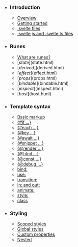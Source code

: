 -   ### Introduction
    
    -   [Overview](overview.html)
    -   [Getting started](getting-started.html)
    -   [.svelte files](svelte-files.html)
    -   [.svelte.js and .svelte.ts files](svelte-js-files.html)
-   ### Runes
    
    -   [What are runes?](what-are-runes.html)
    -   [$state]($state.html)
    -   [$derived]($derived.html)
    -   [$effect]($effect.html)
    -   [$props]($props.html)
    -   [$bindable]($bindable.html)
    -   [$inspect]($inspect.html)
    -   [$host]($host.html)
-   ### Template syntax
    
    -   [Basic markup](basic-markup.html)
    -   [{#if ...}](if.html)
    -   [{#each ...}](each.html)
    -   [{#key ...}](key.html)
    -   [{#await ...}](await.html)
    -   [{#snippet ...}](snippet.html)
    -   [{@render ...}](@render.html)
    -   [{@html ...}](@html.html)
    -   [{@const ...}](@const.html)
    -   [{@debug ...}](@debug.html)
    -   [bind:](bind.html)
    -   [use:](use.html)
    -   [transition:](transition.html)
    -   [in: and out:](in-and-out.html)
    -   [animate:](animate.html)
    -   [style:](style.html)
    -   [class](class.html)
-   ### Styling
    
    -   [Scoped styles](scoped-styles.html)
    -   [Global styles](global-styles.html)
    -   [Custom properties](custom-properties.html)
    -   [Nested <style> elements](nested-style-elements.html)
-   ### Special elements
    
    -   [<svelte:boundary>](svelte-boundary.html)
    -   [<svelte:window>](svelte-window.html)
    -   [<svelte:document>](svelte-document.html)
    -   [<svelte:body>](svelte-body.html)
    -   [<svelte:head>](svelte-head.html)
    -   [<svelte:element>](svelte-element.html)
    -   [<svelte:options>](svelte-options.html)
-   ### Runtime
    
    -   [Stores](stores.html)
    -   [Context](context.html)
    -   [Lifecycle hooks](lifecycle-hooks.html)
    -   [Imperative component API](imperative-component-api.html)
-   ### Misc
    
    -   [Testing](testing.html)
    -   [TypeScript](typescript.html)
    -   [Custom elements](custom-elements.html)
    -   [Svelte 4 migration guide](v4-migration-guide.html)
    -   [Svelte 5 migration guide](v5-migration-guide.html)
    -   [Frequently asked questions](faq.html)
-   ### Reference
    
    -   [svelte](svelte.html)
    -   [svelte/action](svelte-action.html)
    -   [svelte/animate](svelte-animate.html)
    -   [svelte/compiler](svelte-compiler.html)
    -   [svelte/easing](svelte-easing.html)
    -   [svelte/events](svelte-events.html)
    -   [svelte/legacy](svelte-legacy.html)
    -   [svelte/motion](svelte-motion.html)
    -   [svelte/reactivity/window](svelte-reactivity-window.html)
    -   [svelte/reactivity](svelte-reactivity.html)
    -   [svelte/server](svelte-server.html)
    -   [svelte/store](svelte-store.html)
    -   [svelte/transition](svelte-transition.html)
    -   [Compiler errors](compiler-errors.html)
    -   [Compiler warnings](compiler-warnings.html)
    -   [Runtime errors](runtime-errors.html)
    -   [Runtime warnings](runtime-warnings.html)
-   ### Legacy APIs
    
    -   [Overview](legacy-overview.html)
    -   [Reactive let/var declarations](legacy-let.html)
    -   [Reactive $: statements](legacy-reactive-assignments.html)
    -   [export let](legacy-export-let.html)
    -   [$$props and $$restProps](legacy-$$props-and-$$restProps.html)
    -   [on:](legacy-on.html)
    -   [<slot>](legacy-slots.html)
    -   [$$slots](legacy-$$slots.html)
    -   [<svelte:fragment>](legacy-svelte-fragment.html)
    -   [<svelte:component>](legacy-svelte-component.html)
    -   [<svelte:self>](legacy-svelte-self.html)
    -   [Imperative component API](legacy-component-api.html)

SvelteRuntime

# Stores

### On this page

-   [Stores](stores.html)
-   [When to use stores](stores.html#When-to-use-stores)
-   [svelte/store](stores.html#svelte-store)
-   [Store contract](stores.html#Store-contract)

A *store* is an object that allows reactive access to a value via a simple *store contract*. The [`svelte/store` module](https://svelte.dev/docs/svelte-store) contains minimal store implementations which fulfil this contract.

Any time you have a reference to a store, you can access its value inside a component by prefixing it with the `$` character. This causes Svelte to declare the prefixed variable, subscribe to the store at component initialisation and unsubscribe when appropriate.

Assignments to `$`\-prefixed variables require that the variable be a writable store, and will result in a call to the store’s `.set` method.

Note that the store must be declared at the top level of the component — not inside an `if` block or a function, for example.

Local variables (that do not represent store values) must *not* have a `$` prefix.

<script>
	import { writable } from 'svelte/store';
	const count = writable(0);
	console.log($count); // logs 0
	count.set(1);
	console.log($count); // logs 1
	$count = 2;
	console.log($count); // logs 2
</script>

## When to use stores[](stores.html#When-to-use-stores)

Prior to Svelte 5, stores were the go-to solution for creating cross-component reactive states or extracting logic. With runes, these use cases have greatly diminished.

-   when extracting logic, it’s better to take advantage of runes’ universal reactivity: You can use runes outside the top level of components and even place them into JavaScript or TypeScript files (using a `.svelte.js` or `.svelte.ts` file ending)
-   when creating shared state, you can create a `$state` object containing the values you need and then manipulate said state

state.svelte

export const `const userState: {     name: string; }`userState = `function $state<{     name: string; }>(initial: {     name: string; }): {     name: string; } (+1 overload) namespace $state`

Declares reactive state.

Example:

let count = $state(0);

[https://svelte.dev/docs/svelte/$state]($state.html)

@paraminitial The initial value

$state({
	`name: string`name: 'name',
	/* ... */
});

App

<script>
	import { userState } from './state.svelte.js';
</script>
<p>User name: {userState.name}</p>
<button onclick={() => {
	userState.name = 'new name';
}}>
	change name
</button><script lang="ts">
	import { userState } from './state.svelte.js';
</script>
<p>User name: {userState.name}</p>
<button onclick={() => {
	userState.name = 'new name';
}}>
	change name
</button>

Stores are still a good solution when you have complex asynchronous data streams or it’s important to have more manual control over updating values or listening to changes. If you’re familiar with RxJs and want to reuse that knowledge, the `$` also comes in handy for you.

## svelte/store[](stores.html#svelte-store)

The `svelte/store` module contains a minimal store implementation which fulfil the store contract. It provides methods for creating stores that you can update from the outside, stores you can only update from the inside, and for combining and deriving stores.

### writable[](stores.html#svelte-store-writable)

Function that creates a store which has values that can be set from ‘outside’ components. It gets created as an object with additional `set` and `update` methods.

`set` is a method that takes one argument which is the value to be set. The store value gets set to the value of the argument if the store value is not already equal to it.

`update` is a method that takes one argument which is a callback. The callback takes the existing store value as its argument and returns the new value to be set to the store.

store

import { `function writable<T>(value?: T | undefined, start?: StartStopNotifier<T> | undefined): Writable<T>`

Create a `Writable` store that allows both updating and reading by subscription.

@paramvalue initial value

writable } from 'svelte/store';
const `const count: Writable<number>`count = `writable<number>(value?: number | undefined, start?: StartStopNotifier<number> | undefined): Writable<number>`

Create a `Writable` store that allows both updating and reading by subscription.

@paramvalue initial value

writable(0);
`const count: Writable<number>`count.`Readable<number>.subscribe(this: void, run: Subscriber<number>, invalidate?: () => void): Unsubscriber`

Subscribe on value changes.

@paramrun subscription callback

@paraminvalidate cleanup callback

subscribe((`value: number`value) => {
	`var console: Console`

The `console` module provides a simple debugging console that is similar to the
JavaScript console mechanism provided by web browsers.

The module exports two specific components:

-   A `Console` class with methods such as `console.log()`, `console.error()` and `console.warn()` that can be used to write to any Node.js stream.
-   A global `console` instance configured to write to [`process.stdout`](https://nodejs.org/docs/latest-v20.x/api/process.html#processstdout) and
    [`process.stderr`](https://nodejs.org/docs/latest-v20.x/api/process.html#processstderr). The global `console` can be used without calling `require('console')`.

***Warning***: The global console object’s methods are neither consistently
synchronous like the browser APIs they resemble, nor are they consistently
asynchronous like all other Node.js streams. See the [`note on process I/O`](https://nodejs.org/docs/latest-v20.x/api/process.html#a-note-on-process-io) for
more information.

Example using the global `console`:

console.log('hello world');
// Prints: hello world, to stdout
console.log('hello %s', 'world');
// Prints: hello world, to stdout
console.error(new Error('Whoops, something bad happened'));
// Prints error message and stack trace to stderr:
//   Error: Whoops, something bad happened
//     at [eval]:5:15
//     at Script.runInThisContext (node:vm:132:18)
//     at Object.runInThisContext (node:vm:309:38)
//     at node:internal/process/execution:77:19
//     at [eval]-wrapper:6:22
//     at evalScript (node:internal/process/execution:76:60)
//     at node:internal/main/eval_string:23:3
const name = 'Will Robinson';
console.warn(`Danger ${name}! Danger!`);
// Prints: Danger Will Robinson! Danger!, to stderr

Example using the `Console` class:

const out = getStreamSomehow();
const err = getStreamSomehow();
const myConsole = new console.Console(out, err);
myConsole.log('hello world');
// Prints: hello world, to out
myConsole.log('hello %s', 'world');
// Prints: hello world, to out
myConsole.error(new Error('Whoops, something bad happened'));
// Prints: [Error: Whoops, something bad happened], to err
const name = 'Will Robinson';
myConsole.warn(`Danger ${name}! Danger!`);
// Prints: Danger Will Robinson! Danger!, to err

@see[source](https://github.com/nodejs/node/blob/v20.11.1/lib/console.js)

console.`Console.log(message?: any, ...optionalParams: any[]): void (+1 overload)`

Prints to `stdout` with newline. Multiple arguments can be passed, with the
first used as the primary message and all additional used as substitution
values similar to [`printf(3)`](http://man7.org/linux/man-pages/man3/printf.3.html)
(the arguments are all passed to [`util.format()`](https://nodejs.org/docs/latest-v20.x/api/util.html#utilformatformat-args)).

const count = 5;
console.log('count: %d', count);
// Prints: count: 5, to stdout
console.log('count:', count);
// Prints: count: 5, to stdout

See [`util.format()`](https://nodejs.org/docs/latest-v20.x/api/util.html#utilformatformat-args) for more information.

@sincev0.1.100

log(`value: number`value);
}); // logs '0'
`const count: Writable<number>`count.`Writable<number>.set(this: void, value: number): void`

Set value and inform subscribers.

@paramvalue to set

set(1); // logs '1'
`const count: Writable<number>`count.`Writable<number>.update(this: void, updater: Updater<number>): void`

Update value using callback and inform subscribers.

@paramupdater callback

update((`n: number`n) => `n: number`n + 1); // logs '2'

If a function is passed as the second argument, it will be called when the number of subscribers goes from zero to one (but not from one to two, etc). That function will be passed a `set` function which changes the value of the store, and an `update` function which works like the `update` method on the store, taking a callback to calculate the store’s new value from its old value. It must return a `stop` function that is called when the subscriber count goes from one to zero.

store

import { `function writable<T>(value?: T | undefined, start?: StartStopNotifier<T> | undefined): Writable<T>`

Create a `Writable` store that allows both updating and reading by subscription.

@paramvalue initial value

writable } from 'svelte/store';
const `const count: Writable<number>`count = `writable<number>(value?: number | undefined, start?: StartStopNotifier<number> | undefined): Writable<number>`

Create a `Writable` store that allows both updating and reading by subscription.

@paramvalue initial value

writable(0, () => {
	`var console: Console`

The `console` module provides a simple debugging console that is similar to the
JavaScript console mechanism provided by web browsers.

The module exports two specific components:

-   A `Console` class with methods such as `console.log()`, `console.error()` and `console.warn()` that can be used to write to any Node.js stream.
-   A global `console` instance configured to write to [`process.stdout`](https://nodejs.org/docs/latest-v20.x/api/process.html#processstdout) and
    [`process.stderr`](https://nodejs.org/docs/latest-v20.x/api/process.html#processstderr). The global `console` can be used without calling `require('console')`.

***Warning***: The global console object’s methods are neither consistently
synchronous like the browser APIs they resemble, nor are they consistently
asynchronous like all other Node.js streams. See the [`note on process I/O`](https://nodejs.org/docs/latest-v20.x/api/process.html#a-note-on-process-io) for
more information.

Example using the global `console`:

console.log('hello world');
// Prints: hello world, to stdout
console.log('hello %s', 'world');
// Prints: hello world, to stdout
console.error(new Error('Whoops, something bad happened'));
// Prints error message and stack trace to stderr:
//   Error: Whoops, something bad happened
//     at [eval]:5:15
//     at Script.runInThisContext (node:vm:132:18)
//     at Object.runInThisContext (node:vm:309:38)
//     at node:internal/process/execution:77:19
//     at [eval]-wrapper:6:22
//     at evalScript (node:internal/process/execution:76:60)
//     at node:internal/main/eval_string:23:3
const name = 'Will Robinson';
console.warn(`Danger ${name}! Danger!`);
// Prints: Danger Will Robinson! Danger!, to stderr

Example using the `Console` class:

const out = getStreamSomehow();
const err = getStreamSomehow();
const myConsole = new console.Console(out, err);
myConsole.log('hello world');
// Prints: hello world, to out
myConsole.log('hello %s', 'world');
// Prints: hello world, to out
myConsole.error(new Error('Whoops, something bad happened'));
// Prints: [Error: Whoops, something bad happened], to err
const name = 'Will Robinson';
myConsole.warn(`Danger ${name}! Danger!`);
// Prints: Danger Will Robinson! Danger!, to err

@see[source](https://github.com/nodejs/node/blob/v20.11.1/lib/console.js)

console.`Console.log(message?: any, ...optionalParams: any[]): void (+1 overload)`

Prints to `stdout` with newline. Multiple arguments can be passed, with the
first used as the primary message and all additional used as substitution
values similar to [`printf(3)`](http://man7.org/linux/man-pages/man3/printf.3.html)
(the arguments are all passed to [`util.format()`](https://nodejs.org/docs/latest-v20.x/api/util.html#utilformatformat-args)).

const count = 5;
console.log('count: %d', count);
// Prints: count: 5, to stdout
console.log('count:', count);
// Prints: count: 5, to stdout

See [`util.format()`](https://nodejs.org/docs/latest-v20.x/api/util.html#utilformatformat-args) for more information.

@sincev0.1.100

log('got a subscriber');
	return () => `var console: Console`

The `console` module provides a simple debugging console that is similar to the
JavaScript console mechanism provided by web browsers.

The module exports two specific components:

-   A `Console` class with methods such as `console.log()`, `console.error()` and `console.warn()` that can be used to write to any Node.js stream.
-   A global `console` instance configured to write to [`process.stdout`](https://nodejs.org/docs/latest-v20.x/api/process.html#processstdout) and
    [`process.stderr`](https://nodejs.org/docs/latest-v20.x/api/process.html#processstderr). The global `console` can be used without calling `require('console')`.

***Warning***: The global console object’s methods are neither consistently
synchronous like the browser APIs they resemble, nor are they consistently
asynchronous like all other Node.js streams. See the [`note on process I/O`](https://nodejs.org/docs/latest-v20.x/api/process.html#a-note-on-process-io) for
more information.

Example using the global `console`:

console.log('hello world');
// Prints: hello world, to stdout
console.log('hello %s', 'world');
// Prints: hello world, to stdout
console.error(new Error('Whoops, something bad happened'));
// Prints error message and stack trace to stderr:
//   Error: Whoops, something bad happened
//     at [eval]:5:15
//     at Script.runInThisContext (node:vm:132:18)
//     at Object.runInThisContext (node:vm:309:38)
//     at node:internal/process/execution:77:19
//     at [eval]-wrapper:6:22
//     at evalScript (node:internal/process/execution:76:60)
//     at node:internal/main/eval_string:23:3
const name = 'Will Robinson';
console.warn(`Danger ${name}! Danger!`);
// Prints: Danger Will Robinson! Danger!, to stderr

Example using the `Console` class:

const out = getStreamSomehow();
const err = getStreamSomehow();
const myConsole = new console.Console(out, err);
myConsole.log('hello world');
// Prints: hello world, to out
myConsole.log('hello %s', 'world');
// Prints: hello world, to out
myConsole.error(new Error('Whoops, something bad happened'));
// Prints: [Error: Whoops, something bad happened], to err
const name = 'Will Robinson';
myConsole.warn(`Danger ${name}! Danger!`);
// Prints: Danger Will Robinson! Danger!, to err

@see[source](https://github.com/nodejs/node/blob/v20.11.1/lib/console.js)

console.`Console.log(message?: any, ...optionalParams: any[]): void (+1 overload)`

Prints to `stdout` with newline. Multiple arguments can be passed, with the
first used as the primary message and all additional used as substitution
values similar to [`printf(3)`](http://man7.org/linux/man-pages/man3/printf.3.html)
(the arguments are all passed to [`util.format()`](https://nodejs.org/docs/latest-v20.x/api/util.html#utilformatformat-args)).

const count = 5;
console.log('count: %d', count);
// Prints: count: 5, to stdout
console.log('count:', count);
// Prints: count: 5, to stdout

See [`util.format()`](https://nodejs.org/docs/latest-v20.x/api/util.html#utilformatformat-args) for more information.

@sincev0.1.100

log('no more subscribers');
});
`const count: Writable<number>`count.`Writable<number>.set(this: void, value: number): void`

Set value and inform subscribers.

@paramvalue to set

set(1); // does nothing
const `const unsubscribe: Unsubscriber`unsubscribe = `const count: Writable<number>`count.`Readable<number>.subscribe(this: void, run: Subscriber<number>, invalidate?: () => void): Unsubscriber`

Subscribe on value changes.

@paramrun subscription callback

@paraminvalidate cleanup callback

subscribe((`value: number`value) => {
	`var console: Console`

The `console` module provides a simple debugging console that is similar to the
JavaScript console mechanism provided by web browsers.

The module exports two specific components:

-   A `Console` class with methods such as `console.log()`, `console.error()` and `console.warn()` that can be used to write to any Node.js stream.
-   A global `console` instance configured to write to [`process.stdout`](https://nodejs.org/docs/latest-v20.x/api/process.html#processstdout) and
    [`process.stderr`](https://nodejs.org/docs/latest-v20.x/api/process.html#processstderr). The global `console` can be used without calling `require('console')`.

***Warning***: The global console object’s methods are neither consistently
synchronous like the browser APIs they resemble, nor are they consistently
asynchronous like all other Node.js streams. See the [`note on process I/O`](https://nodejs.org/docs/latest-v20.x/api/process.html#a-note-on-process-io) for
more information.

Example using the global `console`:

console.log('hello world');
// Prints: hello world, to stdout
console.log('hello %s', 'world');
// Prints: hello world, to stdout
console.error(new Error('Whoops, something bad happened'));
// Prints error message and stack trace to stderr:
//   Error: Whoops, something bad happened
//     at [eval]:5:15
//     at Script.runInThisContext (node:vm:132:18)
//     at Object.runInThisContext (node:vm:309:38)
//     at node:internal/process/execution:77:19
//     at [eval]-wrapper:6:22
//     at evalScript (node:internal/process/execution:76:60)
//     at node:internal/main/eval_string:23:3
const name = 'Will Robinson';
console.warn(`Danger ${name}! Danger!`);
// Prints: Danger Will Robinson! Danger!, to stderr

Example using the `Console` class:

const out = getStreamSomehow();
const err = getStreamSomehow();
const myConsole = new console.Console(out, err);
myConsole.log('hello world');
// Prints: hello world, to out
myConsole.log('hello %s', 'world');
// Prints: hello world, to out
myConsole.error(new Error('Whoops, something bad happened'));
// Prints: [Error: Whoops, something bad happened], to err
const name = 'Will Robinson';
myConsole.warn(`Danger ${name}! Danger!`);
// Prints: Danger Will Robinson! Danger!, to err

@see[source](https://github.com/nodejs/node/blob/v20.11.1/lib/console.js)

console.`Console.log(message?: any, ...optionalParams: any[]): void (+1 overload)`

Prints to `stdout` with newline. Multiple arguments can be passed, with the
first used as the primary message and all additional used as substitution
values similar to [`printf(3)`](http://man7.org/linux/man-pages/man3/printf.3.html)
(the arguments are all passed to [`util.format()`](https://nodejs.org/docs/latest-v20.x/api/util.html#utilformatformat-args)).

const count = 5;
console.log('count: %d', count);
// Prints: count: 5, to stdout
console.log('count:', count);
// Prints: count: 5, to stdout

See [`util.format()`](https://nodejs.org/docs/latest-v20.x/api/util.html#utilformatformat-args) for more information.

@sincev0.1.100

log(`value: number`value);
}); // logs 'got a subscriber', then '1'
`const unsubscribe: () => void`unsubscribe(); // logs 'no more subscribers'

Note that the value of a `writable` is lost when it is destroyed, for example when the page is refreshed. However, you can write your own logic to sync the value to for example the `localStorage`.

### readable[](stores.html#svelte-store-readable)

Creates a store whose value cannot be set from ‘outside’, the first argument is the store’s initial value, and the second argument to `readable` is the same as the second argument to `writable`.

import { `function readable<T>(value?: T | undefined, start?: StartStopNotifier<T> | undefined): Readable<T>`

Creates a `Readable` store that allows reading by subscription.

@paramvalue initial value

readable } from 'svelte/store';
const `const time: Readable<Date>`time = `readable<Date>(value?: Date | undefined, start?: StartStopNotifier<Date> | undefined): Readable<Date>`

Creates a `Readable` store that allows reading by subscription.

@paramvalue initial value

readable(new `var Date: DateConstructor new () => Date (+4 overloads)`Date(), (`set: (value: Date) => void`set) => {
	`set: (value: Date) => void`set(new `var Date: DateConstructor new () => Date (+4 overloads)`Date());
	const `const interval: NodeJS.Timeout`interval = `function setInterval<[]>(callback: () => void, ms?: number): NodeJS.Timeout (+2 overloads)`

Schedules repeated execution of `callback` every `delay` milliseconds.

When `delay` is larger than `2147483647` or less than `1`, the `delay` will be
set to `1`. Non-integer delays are truncated to an integer.

If `callback` is not a function, a `TypeError` will be thrown.

This method has a custom variant for promises that is available using `timersPromises.setInterval()`.

@sincev0.0.1

@paramcallback The function to call when the timer elapses.

@paramdelay The number of milliseconds to wait before calling the `callback`.

@paramargs Optional arguments to pass when the `callback` is called.

@returnfor use with {@link clearInterval}

setInterval(() => {
		`set: (value: Date) => void`set(new `var Date: DateConstructor new () => Date (+4 overloads)`Date());
	}, 1000);
	return () => `function clearInterval(intervalId: NodeJS.Timeout | string | number | undefined): void (+1 overload)`

Cancels a `Timeout` object created by `setInterval()`.

@sincev0.0.1

@paramtimeout A `Timeout` object as returned by {@link setInterval} or the `primitive` of the `Timeout` object as a string or a number.

clearInterval(`const interval: NodeJS.Timeout`interval);
});
const `const ticktock: Readable<string>`ticktock = `readable<string>(value?: string | undefined, start?: StartStopNotifier<string> | undefined): Readable<string>`

Creates a `Readable` store that allows reading by subscription.

@paramvalue initial value

readable('tick', (`set: (value: string) => void`set, `update: (fn: Updater<string>) => void`update) => {
	const `const interval: NodeJS.Timeout`interval = `function setInterval<[]>(callback: () => void, ms?: number): NodeJS.Timeout (+2 overloads)`

Schedules repeated execution of `callback` every `delay` milliseconds.

When `delay` is larger than `2147483647` or less than `1`, the `delay` will be
set to `1`. Non-integer delays are truncated to an integer.

If `callback` is not a function, a `TypeError` will be thrown.

This method has a custom variant for promises that is available using `timersPromises.setInterval()`.

@sincev0.0.1

@paramcallback The function to call when the timer elapses.

@paramdelay The number of milliseconds to wait before calling the `callback`.

@paramargs Optional arguments to pass when the `callback` is called.

@returnfor use with {@link clearInterval}

setInterval(() => {
		`update: (fn: Updater<string>) => void`update((`sound: string`sound) => (`sound: string`sound === 'tick' ? 'tock' : 'tick'));
	}, 1000);
	return () => `function clearInterval(intervalId: NodeJS.Timeout | string | number | undefined): void (+1 overload)`

Cancels a `Timeout` object created by `setInterval()`.

@sincev0.0.1

@paramtimeout A `Timeout` object as returned by {@link setInterval} or the `primitive` of the `Timeout` object as a string or a number.

clearInterval(`const interval: NodeJS.Timeout`interval);
});

### derived[](stores.html#svelte-store-derived)

Derives a store from one or more other stores. The callback runs initially when the first subscriber subscribes and then whenever the store dependencies change.

In the simplest version, `derived` takes a single store, and the callback returns a derived value.

import { `function derived<S extends Stores, T>(stores: S, fn: (values: StoresValues<S>, set: (value: T) => void, update: (fn: Updater<T>) => void) => Unsubscriber | void, initial_value?: T | undefined): Readable<T> (+1 overload)`

Derived value store by synchronizing one or more readable stores and
applying an aggregation function over its input values.

derived } from 'svelte/store';
const `const doubled: Readable<number>`doubled = `derived<Writable<number>, number>(stores: Writable<number>, fn: (values: number) => number, initial_value?: number | undefined): Readable<number> (+1 overload)`

Derived value store by synchronizing one or more readable stores and
applying an aggregation function over its input values.

derived(`const a: Writable<number>`a, (`$a: number`$a) => `$a: number`$a * 2);

The callback can set a value asynchronously by accepting a second argument, `set`, and an optional third argument, `update`, calling either or both of them when appropriate.

In this case, you can also pass a third argument to `derived` — the initial value of the derived store before `set` or `update` is first called. If no initial value is specified, the store’s initial value will be `undefined`.

import { `function derived<S extends Stores, T>(stores: S, fn: (values: StoresValues<S>, set: (value: T) => void, update: (fn: Updater<T>) => void) => Unsubscriber | void, initial_value?: T | undefined): Readable<T> (+1 overload)`

Derived value store by synchronizing one or more readable stores and
applying an aggregation function over its input values.

derived } from 'svelte/store';
const `const delayed: Readable<number>`delayed = `derived<Writable<number>, number>(stores: Writable<number>, fn: (values: number, set: (value: number) => void, update: (fn: Updater<number>) => void) => Unsubscriber | void, initial_value?: number | undefined): Readable<...> (+1 overload)`

Derived value store by synchronizing one or more readable stores and
applying an aggregation function over its input values.

derived(
	`const a: Writable<number>`a,
	(`$a: number`$a, `set: (value: number) => void`set) => {
		`function setTimeout<[]>(callback: () => void, ms?: number): NodeJS.Timeout (+2 overloads)`

Schedules execution of a one-time `callback` after `delay` milliseconds.

The `callback` will likely not be invoked in precisely `delay` milliseconds.
Node.js makes no guarantees about the exact timing of when callbacks will fire,
nor of their ordering. The callback will be called as close as possible to the
time specified.

When `delay` is larger than `2147483647` or less than `1`, the `delay` will be set to `1`. Non-integer delays are truncated to an integer.

If `callback` is not a function, a `TypeError` will be thrown.

This method has a custom variant for promises that is available using `timersPromises.setTimeout()`.

@sincev0.0.1

@paramcallback The function to call when the timer elapses.

@paramdelay The number of milliseconds to wait before calling the `callback`.

@paramargs Optional arguments to pass when the `callback` is called.

@returnfor use with {@link clearTimeout}

setTimeout(() => `set: (value: number) => void`set(`$a: number`$a), 1000);
	},
	2000
);
const `const delayedIncrement: Readable<unknown>`delayedIncrement = `derived<Writable<number>, unknown>(stores: Writable<number>, fn: (values: number, set: (value: unknown) => void, update: (fn: Updater<unknown>) => void) => Unsubscriber | void, initial_value?: unknown): Readable<...> (+1 overload)`

Derived value store by synchronizing one or more readable stores and
applying an aggregation function over its input values.

derived(`const a: Writable<number>`a, (`$a: number`$a, `set: (value: unknown) => void`set, `update: (fn: Updater<unknown>) => void`update) => {
	`set: (value: unknown) => void`set(`$a: number`$a);
	`function setTimeout<[]>(callback: () => void, ms?: number): NodeJS.Timeout (+2 overloads)`

Schedules execution of a one-time `callback` after `delay` milliseconds.

The `callback` will likely not be invoked in precisely `delay` milliseconds.
Node.js makes no guarantees about the exact timing of when callbacks will fire,
nor of their ordering. The callback will be called as close as possible to the
time specified.

When `delay` is larger than `2147483647` or less than `1`, the `delay` will be set to `1`. Non-integer delays are truncated to an integer.

If `callback` is not a function, a `TypeError` will be thrown.

This method has a custom variant for promises that is available using `timersPromises.setTimeout()`.

@sincev0.0.1

@paramcallback The function to call when the timer elapses.

@paramdelay The number of milliseconds to wait before calling the `callback`.

@paramargs Optional arguments to pass when the `callback` is called.

@returnfor use with {@link clearTimeout}

setTimeout(() => `update: (fn: Updater<unknown>) => void`update((`x: unknown`x) => x + 1), 1000);
	// every time $a produces a value, this produces two
	// values, $a immediately and then $a + 1 a second later
});

If you return a function from the callback, it will be called when a) the callback runs again, or b) the last subscriber unsubscribes.

import { `function derived<S extends Stores, T>(stores: S, fn: (values: StoresValues<S>, set: (value: T) => void, update: (fn: Updater<T>) => void) => Unsubscriber | void, initial_value?: T | undefined): Readable<T> (+1 overload)`

Derived value store by synchronizing one or more readable stores and
applying an aggregation function over its input values.

derived } from 'svelte/store';
const `const tick: Readable<number>`tick = `derived<Writable<number>, number>(stores: Writable<number>, fn: (values: number, set: (value: number) => void, update: (fn: Updater<number>) => void) => Unsubscriber | void, initial_value?: number | undefined): Readable<...> (+1 overload)`

Derived value store by synchronizing one or more readable stores and
applying an aggregation function over its input values.

derived(
	`const frequency: Writable<number>`frequency,
	(`$frequency: number`$frequency, `set: (value: number) => void`set) => {
		const `const interval: NodeJS.Timeout`interval = `function setInterval<[]>(callback: () => void, ms?: number): NodeJS.Timeout (+2 overloads)`

Schedules repeated execution of `callback` every `delay` milliseconds.

When `delay` is larger than `2147483647` or less than `1`, the `delay` will be
set to `1`. Non-integer delays are truncated to an integer.

If `callback` is not a function, a `TypeError` will be thrown.

This method has a custom variant for promises that is available using `timersPromises.setInterval()`.

@sincev0.0.1

@paramcallback The function to call when the timer elapses.

@paramdelay The number of milliseconds to wait before calling the `callback`.

@paramargs Optional arguments to pass when the `callback` is called.

@returnfor use with {@link clearInterval}

setInterval(() => {
			`set: (value: number) => void`set(`var Date: DateConstructor`

Enables basic storage and retrieval of dates and times.

Date.`DateConstructor.now(): number`

Returns the number of milliseconds elapsed since midnight, January 1, 1970 Universal Coordinated Time (UTC).

now());
		}, 1000 / `$frequency: number`$frequency);
		return () => {
			`function clearInterval(intervalId: NodeJS.Timeout | string | number | undefined): void (+1 overload)`

Cancels a `Timeout` object created by `setInterval()`.

@sincev0.0.1

@paramtimeout A `Timeout` object as returned by {@link setInterval} or the `primitive` of the `Timeout` object as a string or a number.

clearInterval(`const interval: NodeJS.Timeout`interval);
		};
	},
	2000
);

In both cases, an array of arguments can be passed as the first argument instead of a single store.

import { `function derived<S extends Stores, T>(stores: S, fn: (values: StoresValues<S>, set: (value: T) => void, update: (fn: Updater<T>) => void) => Unsubscriber | void, initial_value?: T | undefined): Readable<T> (+1 overload)`

Derived value store by synchronizing one or more readable stores and
applying an aggregation function over its input values.

derived } from 'svelte/store';
const `const summed: Readable<number>`summed = `derived<[Writable<number>, Writable<number>], number>(stores: [Writable<number>, Writable<number>], fn: (values: [number, number]) => number, initial_value?: number | undefined): Readable<...> (+1 overload)`

Derived value store by synchronizing one or more readable stores and
applying an aggregation function over its input values.

derived([`const a: Writable<number>`a, `const b: Writable<number>`b], ([`$a: number`$a, `$b: number`$b]) => `$a: number`$a + `$b: number`$b);
const `const delayed: Readable<unknown>`delayed = `derived<[Writable<number>, Writable<number>], unknown>(stores: [Writable<number>, Writable<number>], fn: (values: [number, number], set: (value: unknown) => void, update: (fn: Updater<...>) => void) => Unsubscriber | void, initial_value?: unknown): Readable<...> (+1 overload)`

Derived value store by synchronizing one or more readable stores and
applying an aggregation function over its input values.

derived([`const a: Writable<number>`a, `const b: Writable<number>`b], ([`$a: number`$a, `$b: number`$b], `set: (value: unknown) => void`set) => {
	`function setTimeout<[]>(callback: () => void, ms?: number): NodeJS.Timeout (+2 overloads)`

Schedules execution of a one-time `callback` after `delay` milliseconds.

The `callback` will likely not be invoked in precisely `delay` milliseconds.
Node.js makes no guarantees about the exact timing of when callbacks will fire,
nor of their ordering. The callback will be called as close as possible to the
time specified.

When `delay` is larger than `2147483647` or less than `1`, the `delay` will be set to `1`. Non-integer delays are truncated to an integer.

If `callback` is not a function, a `TypeError` will be thrown.

This method has a custom variant for promises that is available using `timersPromises.setTimeout()`.

@sincev0.0.1

@paramcallback The function to call when the timer elapses.

@paramdelay The number of milliseconds to wait before calling the `callback`.

@paramargs Optional arguments to pass when the `callback` is called.

@returnfor use with {@link clearTimeout}

setTimeout(() => `set: (value: unknown) => void`set(`$a: number`$a + `$b: number`$b), 1000);
});

### readonly[](stores.html#svelte-store-readonly)

This simple helper function makes a store readonly. You can still subscribe to the changes from the original one using this new readable store.

import { `function readonly<T>(store: Readable<T>): Readable<T>`

Takes a store and returns a new one derived from the old one that is readable.

@paramstore - store to make readonly

readonly, `function writable<T>(value?: T | undefined, start?: StartStopNotifier<T> | undefined): Writable<T>`

Create a `Writable` store that allows both updating and reading by subscription.

@paramvalue initial value

writable } from 'svelte/store';
const `const writableStore: Writable<number>`writableStore = `writable<number>(value?: number | undefined, start?: StartStopNotifier<number> | undefined): Writable<number>`

Create a `Writable` store that allows both updating and reading by subscription.

@paramvalue initial value

writable(1);
const `const readableStore: Readable<number>`readableStore = `readonly<number>(store: Readable<number>): Readable<number>`

Takes a store and returns a new one derived from the old one that is readable.

@paramstore - store to make readonly

readonly(`const writableStore: Writable<number>`writableStore);
`const readableStore: Readable<number>`readableStore.`Readable<number>.subscribe(this: void, run: Subscriber<number>, invalidate?: () => void): Unsubscriber`

Subscribe on value changes.

@paramrun subscription callback

@paraminvalidate cleanup callback

subscribe(`var console: Console`

The `console` module provides a simple debugging console that is similar to the
JavaScript console mechanism provided by web browsers.

The module exports two specific components:

-   A `Console` class with methods such as `console.log()`, `console.error()` and `console.warn()` that can be used to write to any Node.js stream.
-   A global `console` instance configured to write to [`process.stdout`](https://nodejs.org/docs/latest-v20.x/api/process.html#processstdout) and
    [`process.stderr`](https://nodejs.org/docs/latest-v20.x/api/process.html#processstderr). The global `console` can be used without calling `require('console')`.

***Warning***: The global console object’s methods are neither consistently
synchronous like the browser APIs they resemble, nor are they consistently
asynchronous like all other Node.js streams. See the [`note on process I/O`](https://nodejs.org/docs/latest-v20.x/api/process.html#a-note-on-process-io) for
more information.

Example using the global `console`:

console.log('hello world');
// Prints: hello world, to stdout
console.log('hello %s', 'world');
// Prints: hello world, to stdout
console.error(new Error('Whoops, something bad happened'));
// Prints error message and stack trace to stderr:
//   Error: Whoops, something bad happened
//     at [eval]:5:15
//     at Script.runInThisContext (node:vm:132:18)
//     at Object.runInThisContext (node:vm:309:38)
//     at node:internal/process/execution:77:19
//     at [eval]-wrapper:6:22
//     at evalScript (node:internal/process/execution:76:60)
//     at node:internal/main/eval_string:23:3
const name = 'Will Robinson';
console.warn(`Danger ${name}! Danger!`);
// Prints: Danger Will Robinson! Danger!, to stderr

Example using the `Console` class:

const out = getStreamSomehow();
const err = getStreamSomehow();
const myConsole = new console.Console(out, err);
myConsole.log('hello world');
// Prints: hello world, to out
myConsole.log('hello %s', 'world');
// Prints: hello world, to out
myConsole.error(new Error('Whoops, something bad happened'));
// Prints: [Error: Whoops, something bad happened], to err
const name = 'Will Robinson';
myConsole.warn(`Danger ${name}! Danger!`);
// Prints: Danger Will Robinson! Danger!, to err

@see[source](https://github.com/nodejs/node/blob/v20.11.1/lib/console.js)

console.`Console.log(...data: any[]): void (+1 overload)`

[MDN Reference](https://developer.mozilla.org/docs/Web/API/console/log_static)

log);
`const writableStore: Writable<number>`writableStore.`Writable<number>.set(this: void, value: number): void`

Set value and inform subscribers.

@paramvalue to set

set(2); // console: 2
`const readableStore: Readable<number>`readableStore.set(2); // ERROR

### get[](stores.html#svelte-store-get)

Generally, you should read the value of a store by subscribing to it and using the value as it changes over time. Occasionally, you may need to retrieve the value of a store to which you’re not subscribed. `get` allows you to do so.

> This works by creating a subscription, reading the value, then unsubscribing. It’s therefore not recommended in hot code paths.

import { `function get<T>(store: Readable<T>): T`

Get the current value from a store by subscribing and immediately unsubscribing.

get } from 'svelte/store';
const `const value: string`value = `get<string>(store: Readable<string>): string`

Get the current value from a store by subscribing and immediately unsubscribing.

get(`const store: Writable<string>`store);

## Store contract[](stores.html#Store-contract)

store = { `subscribe: (subscription: (value: any) => void) => () => undefined`subscribe: (`subscription: (value: any) => void`subscription: (`value: any`value: any) => void) => (() => void), `set: (value: any) => undefined`set?: (`value: any`value: any) => void }

You can create your own stores without relying on [`svelte/store`](https://svelte.dev/docs/svelte-store), by implementing the *store contract*:

1.  A store must contain a `.subscribe` method, which must accept as its argument a subscription function. This subscription function must be immediately and synchronously called with the store’s current value upon calling `.subscribe`. All of a store’s active subscription functions must later be synchronously called whenever the store’s value changes.
2.  The `.subscribe` method must return an unsubscribe function. Calling an unsubscribe function must stop its subscription, and its corresponding subscription function must not be called again by the store.
3.  A store may *optionally* contain a `.set` method, which must accept as its argument a new value for the store, and which synchronously calls all of the store’s active subscription functions. Such a store is called a *writable store*.

For interoperability with RxJS Observables, the `.subscribe` method is also allowed to return an object with an `.unsubscribe` method, rather than return the unsubscription function directly. Note however that unless `.subscribe` synchronously calls the subscription (which is not required by the Observable spec), Svelte will see the value of the store as `undefined` until it does.

[Edit this page on GitHub](https://github.com/sveltejs/svelte/edit/main/documentation/docs/06-runtime/01-stores.md)

previous next

[<svelte:options>](svelte-options.html) [Context](context.html)